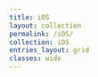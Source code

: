 ```yaml
---
title: iOS
layout: collection
permalink: /iOS/
collection: iOS
entries_layout: grid
classes: wide
---
```



